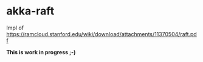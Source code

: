 akka-raft
=========

Impl of https://ramcloud.stanford.edu/wiki/download/attachments/11370504/raft.pdf

**This is work in progress ;-)**
